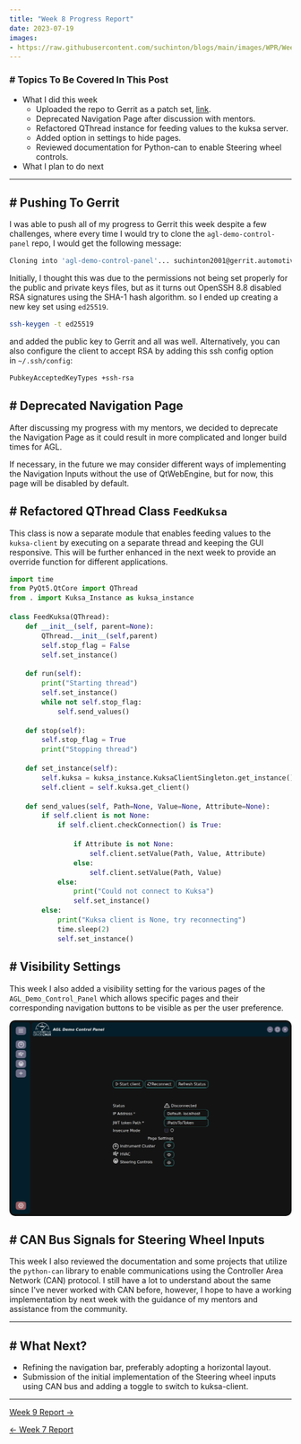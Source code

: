 ```yaml
---
title: "Week 8 Progress Report"
date: 2023-07-19
images:
- https://raw.githubusercontent.com/suchinton/blogs/main/images/WPR/Week8/GSOC Report IMG.png
---
```




### # Topics To Be Covered In This Post
- What I did this week
	- Uploaded the repo to Gerrit as a patch set, [link](https://gerrit.automotivelinux.org/gerrit/c/src/agl-demo-control-panel/+/29060/1).  
	- Deprecated Navigation Page after discussion with mentors.
	- Refactored QThread instance for feeding values to the kuksa server.  
	- Added option in settings to hide pages.
	- Reviewed documentation for Python-can to enable Steering wheel controls.
- What I plan to do next 

---

## # Pushing To Gerrit

I was able to push all of my progress to Gerrit this week despite a few challenges, where every time I would try to clone the `agl-demo-control-panel` repo, I would get the following message:

```bash
Cloning into 'agl-demo-control-panel'... suchinton2001@gerrit.automotivelinux.org: Permission denied (publickey). fatal: Could not read from remote repository.
```

Initially, I thought this was due to the permissions not being set properly for the public and private keys files, but as it turns out OpenSSH 8.8 disabled RSA signatures using the SHA-1 hash algorithm. so I ended up creating a new key set using `ed25519`.

```bash
ssh-keygen -t ed25519   
```

and added the public key to Gerrit and all was well. Alternatively, you can also configure the client to accept RSA by adding this ssh config option in `~/.ssh/config`:

```bash
PubkeyAcceptedKeyTypes +ssh-rsa
```

## # Deprecated Navigation Page

After discussing my progress with my mentors, we decided to deprecate the Navigation Page as it could result in more complicated and longer build times for AGL. 

If necessary, in the future we may consider different ways of implementing the Navigation Inputs without the use of QtWebEngine, but for now, this page will be disabled by default.  

## # Refactored QThread Class `FeedKuksa`

This class is now a separate module that enables feeding values to the `kuksa-client` by executing on a separate thread and keeping the GUI responsive. This will be further enhanced in the next week to provide an override function for different applications.  

```python
import time
from PyQt5.QtCore import QThread
from . import Kuksa_Instance as kuksa_instance

class FeedKuksa(QThread):
    def __init__(self, parent=None):
        QThread.__init__(self,parent)
        self.stop_flag = False
        self.set_instance()

    def run(self):
        print("Starting thread")
        self.set_instance()
        while not self.stop_flag:
            self.send_values()

    def stop(self):
        self.stop_flag = True
        print("Stopping thread")

    def set_instance(self):
        self.kuksa = kuksa_instance.KuksaClientSingleton.get_instance()
        self.client = self.kuksa.get_client()

    def send_values(self, Path=None, Value=None, Attribute=None):
        if self.client is not None:
            if self.client.checkConnection() is True:

                if Attribute is not None:
                    self.client.setValue(Path, Value, Attribute)
                else:
                    self.client.setValue(Path, Value)
            else:
                print("Could not connect to Kuksa")
                self.set_instance()
        else:
            print("Kuksa client is None, try reconnecting")
            time.sleep(2)
            self.set_instance()
```

## # Visibility Settings

This week I also added a visibility setting for the various pages of the `AGL_Demo_Control_Panel` which allows specific pages and their corresponding navigation buttons to be visible as per the user preference.

<div style="display: flex; flex-direction: column; align-items: center;">
  <img src="https://raw.githubusercontent.com/suchinton/blogs/main/images/WPR/Week8/IMG.png"height="auto" width="100%" style="border-radius: 10px;">
</div>


## # CAN Bus Signals for Steering Wheel Inputs

This week I also reviewed the documentation and some projects that utilize the `python-can` library to enable communications using the Controller Area Network (CAN) protocol. I still have a lot to understand about the same since I've never worked with CAN before, however, I hope to have a working implementation by next week with the guidance of my mentors and assistance from the community.

---

## # What Next?

- Refining the navigation bar, preferably adopting a horizontal layout.
- Submission of the initial implementation of the Steering wheel inputs using CAN bus and adding a toggle to switch to kuksa-client.

---

[Week 9 Report →](/articles/week-9)

[← Week 7 Report](/articles/week-7)
